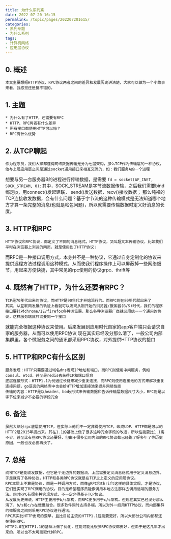 ```yaml
---
title: 为什么系列篇
date: 2022-07-20 16:15
permalink: /topic/pages/202207201615/
categories:
- 系列专题
- 为什么系列
tags:
- 计算机网络
- 应用层协议
---
```


## 0. 概述
    本文主要想把HTTP协议、RPC协议两者之间的差异和发展历史讲清楚，大家可以做为一个小故事来看，我感觉还是挺不错的。

## 1. 主题
    * 为什么有了HTTP，还需要有RPC
    * HTTP、RPC两者有什么差异
    * 所有接口都使用HTTP可以吗？
    * RPC有什么优势

## 2. 从TCP聊起
    作为程序员，我们大家都懂得网络数据传输是分为七层架构，那么TCP作为传输层的一种协议，他与上层应用层之间是通过socket通用接口来相互交流的，如：我们服务A的一个进程
想要与另一台服务器B的进程进行传输数据，是需要 `fd = socket(AF_INET, SOCK_STREAM, 0)`; 其中，SOCK_STREAM是字节流数据传输，之后我们需要bind绑定ip，用connect()发起建联，
send()发送数据，recv()接收数据；
    那么纯裸的TCP连接收发数据，会有什么问题？基于字节流的这种传输模式是无法知道哪个地方才算一条完整的消息(也就是粘包问题)，所以就需要传输数据时定义好消息的长度。

## 3. HTTP和RPC
    HTTP协议和RPC协议，都定义了不同的消息格式。HTTP协议，又叫超文本传输协议，比如我们平时在浏览器上浏览的网页，就是使用到了HTTP协议；
而RPC是一种接口调用方式，本身并不是一种协议，它通过自身定制化的协议来提供远程方法过程调用这种模式，从而使我们程序操作上可以屏蔽掉一些网络细节，用起来方便快捷，其中常见的rpc使用的协议grpc、thrift等

## 4. 既然有了HTTP，为什么还要有RPC？
    TCP是70年代出来的协议，而HTTP是90年代才开始流行的。而RPC则在80年代就出来了
    其实，从互联网发展的轨迹上看就可以发现从刚开始的浏览器/服务器(B/S)时代，我们的程序接口要针对chrome/IE/firefox各种浏览器，那么各种浏览器厂商就必须统一一个通用的协议，这样服务端就只需要同一个接口
就能完全根据这种协议来使用。后来发展到应用时代自家的app客户端只会请求自家的服务器，从而可以使用RPC协议
    现在其实已经没分那么清了，一般公司内部集群里，各个微服务之间的通讯都采用RPC协议，对外提供HTTP协议的接口

## 5. HTTP和RPC有什么区别
    服务发现：HTTP只需要通过域名dns发现IP地址和端口，而RPC则使用中间服务，例如consul、etcd，甚至是redis去获得IP和端口信息
    底层连接形式：HTTP1.1为例通过长链来减少重复连接，而RPC则使用连接池的方式来解决重复连接问题，go语言的网络库中也会给HTTP增加连接池来提升网络性能
    传输的内容：HTTP是以header、body形式来传输数据和告诉传输层数据尺寸大小，RPC则是以字节位来减少不必要的字段冗余

## 6. 备注
    虽然大部分rpc底层使用TCP，但实际上他们不一定非得使用TCP，改成UDP、HTTP都是可以的
    HTTP2是2015年提出来，其在1.1的基础上做了很多这种冗余字段的改进，所以性能要比1.1高不少，甚至比有些RPC协议还要好，但由于很多公司内部的RPC协议都已经跑了好多年了等历史原因，一般也没必要再换了。
 
## 7. 总结
    纯裸TCP是能收发数据，但它是个无边界的数据流，上层需要定义消息格式用于定义消息边界。于是就有了各种协议，HTTP和各类RPC协议就是在TCP之上定义的应用层协议。
    RPC本质上不算是协议，而是一种调用方式，而像gRPC和thrift这样的具体实现，才是协议，它们是实现了RPC调用的协议。目的是希望程序员能像调用本地方法那样去调用远端的服务方法。同时RPC有很多种实现方式，不一定非得基于TCP协议。
    从发展历史来说，HTTP主要用于b/s架构，而RPC更多用于c/s架构。但现在其实已经没分那么清了，b/s和c/s在慢慢融合。很多软件同时支持多端，所以对外一般用HTTP协议，而内部集群的微服务之间则采用RPC协议进行通讯。
    RPC其实比HTTP出现的要早，且比目前主流的HTTP1.1性能要更好，所以大部分公司内部都还在使用RPC。
    HTTP2.0在HTTP1.1的基础上做了优化，性能可能比很多RPC协议都要好，但由于是这几年才出来的，所以也不太可能取代掉RPC。